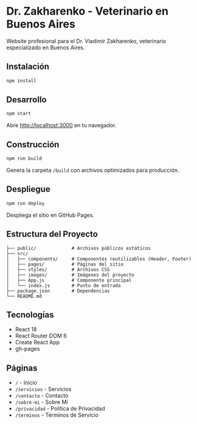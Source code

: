 # Dr. Zakharenko - Veterinario en Buenos Aires

Website profesional para el Dr. Vladimir Zakharenko, veterinario especializado en Buenos Aires.

## Instalación

```bash
npm install
```

## Desarrollo

```bash
npm start
```

Abre [http://localhost:3000](http://localhost:3000) en tu navegador.

## Construcción

```bash
npm run build
```

Genera la carpeta `/build` con archivos optimizados para producción.

## Despliegue

```bash
npm run deploy
```

Despliega el sitio en GitHub Pages.

## Estructura del Proyecto

```
├── public/             # Archivos públicos estáticos
├── src/
│   ├── components/     # Componentes reutilizables (Header, Footer)
│   ├── pages/          # Páginas del sitio
│   ├── styles/         # Archivos CSS
│   ├── images/         # Imágenes del proyecto
│   ├── App.js          # Componente principal
│   └── index.js        # Punto de entrada
├── package.json        # Dependencias
└── README.md
```

## Tecnologías

- React 18
- React Router DOM 6
- Create React App
- gh-pages

## Páginas

- `/` - Inicio
- `/servicios` - Servicios
- `/contacto` - Contacto
- `/sobre-mi` - Sobre Mí
- `/privacidad` - Política de Privacidad
- `/terminos` - Términos de Servicio
